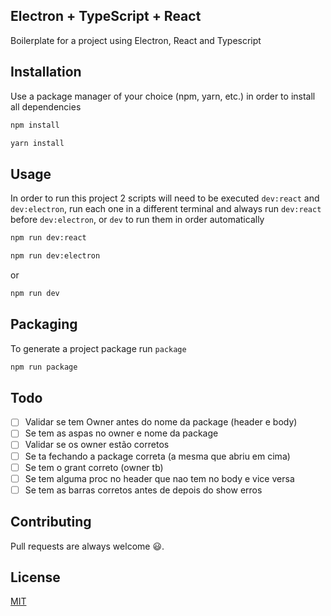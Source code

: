 ## Electron + TypeScript + React

Boilerplate for a project using Electron, React and Typescript

## Installation

Use a package manager of your choice (npm, yarn, etc.) in order to install all dependencies

```bash
npm install
```

```bash
yarn install
```

## Usage

In order to run this project 2 scripts will need to be executed `dev:react` and `dev:electron`, run each one in a different terminal and always run `dev:react` before `dev:electron`, or `dev` to run them in order automatically

```bash
npm run dev:react
```

```bash
npm run dev:electron
```

or

```bash
npm run dev
```

## Packaging

To generate a project package run `package`

```bash
npm run package
```

## Todo

- [ ] Validar se tem Owner antes do nome da package (header e body)
- [ ] Se tem as aspas no owner e nome da package
- [ ] Validar se os owner estão corretos
- [ ] Se ta fechando a package correta (a mesma que abriu em cima)
- [ ] Se tem o grant correto (owner tb)
- [ ] Se tem alguma proc no header que nao tem no body e vice versa
- [ ] Se tem as barras corretos antes de depois do show erros

## Contributing

Pull requests are always welcome 😃.

## License

[MIT](https://choosealicense.com/licenses/mit/)
